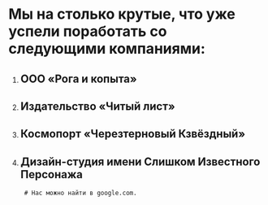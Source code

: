# Мы на столько крутые, что уже успели поработать со следующими компаниями:
1. ## ООО «Рога и копыта»
2. ## Издательство «Читый лист»
3. ## Космопорт «Черезтерновый Кзвёздный»
4. ## Дизайн-студия имени Слишком Известного Персонажа
        # Нас можно найти в google.com.
